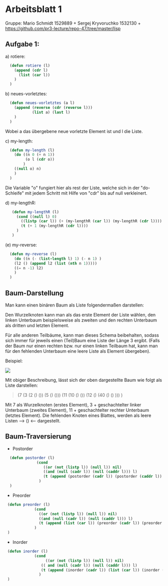 # Arbeitsblatt 1
Gruppe:
  Mario Schmidt 1529889 + 
Sergej Kryvoruchko 1532130 +
https://github.com/pr3-lecture/repo-47/tree/master/lisp

## Aufgabe 1:

a) rotiere:
```lisp  
  (defun rotiere (l)  
    (append (cdr l)
      (list (car l))
    )
  )
``` 
b) neues-vorletztes:
```lisp  
  (defun neues-vorletztes (a l)  
    (append (reverse (cdr (reverse l)))
            (list a) (last l)
    )
  )
```
Wobei a das übergebene neue vorletzte Element ist und l die Liste.

c) my-length:
```lisp  
  (defun my-length (l)
    (do ((n 0 (+ n 1))
         (o l (cdr o))
        )
    ((null o) n)
    )
  )
```
Die Variable "o" fungiert hier als rest der Liste, welche sich in der "do-Schleife" mit jedem Schritt mit Hilfe von "cdr" bis auf null verkleinert.

d) my-lengthR:
```lisp  
   (defun my-lengthR (l)
     (cond ((null l) 0)
       ((listp (car l)) (+ (my-lengthR (car l)) (my-lengthR (cdr l))))
       (t (+ 1 (my-lengthR (cdr l))))
     )
   )
```

(e) my-reverse:
```lisp  
  (defun my-reverse (l)
    (do ((n (- (list-length l) 1) (- n 1) )
    (l2 () (append l2 (list (nth n 1)))))
    ((= n -1) l2)
    )
  )
```


## Baum-Darstellung
Man kann einen binären Baum als Liste folgendermaßen darstellen:

Den Wurzelknoten kann man als das erste Element der Liste wählen, den linken Unterbaum beispielsweise als zweiten und den rechten Unterbaum als dritten und letzten Element.

Für alle anderen Teilbäume, kann man dieses Schema beibehalten, sodass sich immer für jeweils einen (Teil)Baum eine Liste der Länge 3 ergibt. (Falls der Baum nur einen rechten bzw. nur einen linken Teilbaum hat, kann man für den fehlenden Unterbaum eine leere Liste als Element übergeben).

Beispiel: 

[![](https://github.com/pr3-lecture/repo-45/blob/master/lisp/drv01.png)]()

Mit obiger Beschreibung, lässt sich der oben dargestellte Baum wie folgt als Liste darstellen:

> (7 (3 (2 () ()) (5 () ())) (11 (10 () ()) (12 () (40 () () ))) )

Mit 7 als Wurzelknoten (erstes Element), 3 + geschachtelter linker Unterbaum (zweites Element), 11 + geschachtelter rechter Unterbaum (letztes Element).
Die fehlenden Knoten eines Blattes, werden als leere Listen --> () <-- dargestellt.


## Baum-Traversierung

* Postorder
```lisp  
  (defun postorder (l)
              (cond
                 ((or (not (listp l)) (null l)) nil)
                 ((and (null (cadr l)) (null (caddr l))) l)
                 (t (append (postorder (cadr l)) (postorder (caddr l)) (list (car l))))
               )
  )

``` 
 * Preorder
 
 ```lisp  
  (defun preorder (l)
              (cond
                ((or (not (listp l)) (null l)) nil)
                ((and (null (cadr l)) (null (caddr l))) l)
                (t (append (list (car l)) (preorder (cadr l)) (preorder (caddr l))))
              )
  )

```
 * Inorder
 
  ```lisp  
   (defun inorder (l)
               (cond
                	((or (not (listp l)) (null l)) nil)
                  (( and (null (cadr l)) (null (caddr l))) l)
                  (t (append (inorder (cadr l)) (list (car l)) (inorder (caddr l))))
                 )
   )

```
 
 
 
 
